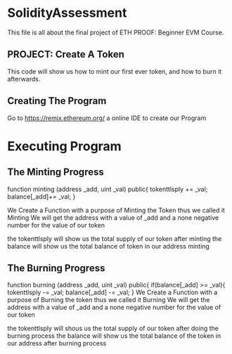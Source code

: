 # SolidityAssessment

This file is all about the final project of ETH PROOF: Beginner EVM Course. 

## PROJECT: Create A Token

This code will show us how to mint our first ever token, and how to burn it afterwards.

## Creating The Program

Go to https://remix.ethereum.org/ a online IDE to create our Program

# Executing Program

## The Minting Progress

function minting (address _add, uint _val) public{
        tokenttlsply += _val;
        balance[_add]+= _val;
    }

We Create a Function with a purpose of Minting the Token thus we called it Minting
We will get the address with a value of _add and a none negative number for the value of our token

the tokenttlsply will show us the total supply of our token after minting 
the balance will show us the total balance of token in our address minting

## The Burning Progress

function burning (address _add, uint _val) public{
        if(balance[_add] >= _val){
            tokenttlsply -= _val;
            balance[_add] -= _val;
        }
 We Create a Function with a purpose of Burning the token thus we called it Burning
 We will get the address with a value of _add and a none negative number for the value of our token

 the tokenttlsply will shous us the total supply of our token after doing the burning process
 the balance will show us the total balance of the token in our address after burning process
